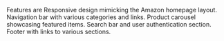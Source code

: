 Features are Responsive design mimicking the Amazon homepage layout.
Navigation bar with various categories and links.
Product carousel showcasing featured items.
Search bar and user authentication section.
Footer with links to various sections.
